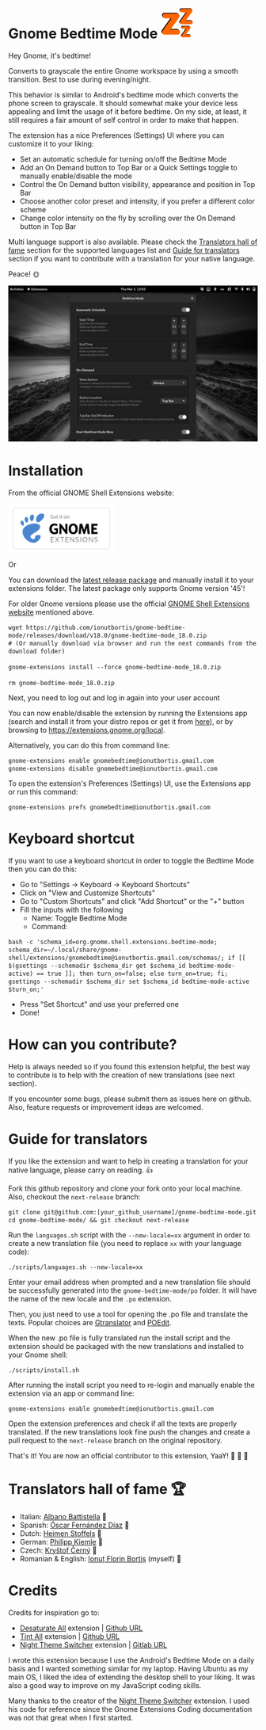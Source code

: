 # Gnome Bedtime Mode ![](./extras/images/bedtime-mode-icon.svg)

Hey Gnome, it's bedtime!

Converts to grayscale the entire Gnome workspace by using a smooth transition. Best to use during evening/night.

This behavior is similar to Android's bedtime mode which converts the phone screen to grayscale. It should somewhat make your device less appealing and limit the usage of it before bedtime. On my side, at least, it still requires a fair amount of self control in order to make that happen.

The extension has a nice Preferences (Settings) UI where you can customize it to your liking:

- Set an automatic schedule for turning on/off the Bedtime Mode
- Add an On Demand button to Top Bar or a Quick Settings toggle to manually enable/disable the mode
- Control the On Demand button visibility, appearance and position in Top Bar
- Choose another color preset and intensity, if you prefer a different color scheme
- Change color intensity on the fly by scrolling over the On Demand button in Top Bar

Multi language support is also available. Please check the [Translators hall of fame](#translators) section for the supported languages list and [Guide for translators](#guide-for-translators) section if you want to contribute with a translation for your native language.

Peace! :sun_with_face:

![](./extras/images/screenshot.png)

# Installation

From the official GNOME Shell Extensions website:

[ego]: https://extensions.gnome.org/extension/4012/bedtime-mode/

[<img src="https://raw.githubusercontent.com/andyholmes/gnome-shell-extensions-badge/master/get-it-on-ego.svg?sanitize=true" alt="Get it on GNOME Extensions" height="100" align="middle">][ego]

Or

[latest]: https://github.com/ionutbortis/gnome-bedtime-mode/releases/download/v18.0/gnome-bedtime-mode_18.0.zip

You can download the [latest release package][latest] and manually install it to your extensions folder. The latest package only supports Gnome version '45'!

For older Gnome versions please use the official [GNOME Shell Extensions website][ego] mentioned above.

```
wget https://github.com/ionutbortis/gnome-bedtime-mode/releases/download/v18.0/gnome-bedtime-mode_18.0.zip
# (Or manually download via browser and run the next commands from the download folder)

gnome-extensions install --force gnome-bedtime-mode_18.0.zip

rm gnome-bedtime-mode_18.0.zip
```

Next, you need to log out and log in again into your user account

You can now enable/disable the extension by running the Extensions app (search and install it from your distro repos or get it from [here](https://flathub.org/apps/details/org.gnome.Extensions)), or by
browsing to https://extensions.gnome.org/local.

Alternatively, you can do this from command line:

```
gnome-extensions enable gnomebedtime@ionutbortis.gmail.com
gnome-extensions disable gnomebedtime@ionutbortis.gmail.com
```

To open the extension's Preferences (Settings) UI, use the Extensions app or run this command:

```
gnome-extensions prefs gnomebedtime@ionutbortis.gmail.com
```

# Keyboard shortcut

If you want to use a keyboard shortcut in order to toggle the Bedtime Mode then you can do this:

- Go to "Settings -> Keyboard -> Keyboard Shortcuts"
- Click on "View and Customize Shortcuts"
- Go to "Custom Shortcuts" and click "Add Shortcut" or the "+" button
- Fill the inputs with the following
  - Name: Toggle Bedtime Mode
  - Command:

```
bash -c 'schema_id=org.gnome.shell.extensions.bedtime-mode; schema_dir=~/.local/share/gnome-shell/extensions/gnomebedtime@ionutbortis.gmail.com/schemas/; if [[ $(gsettings --schemadir $schema_dir get $schema_id bedtime-mode-active) == true ]]; then turn_on=false; else turn_on=true; fi; gsettings --schemadir $schema_dir set $schema_id bedtime-mode-active $turn_on;'
```

- Press "Set Shortcut" and use your preferred one
- Done!

# How can you contribute?

Help is always needed so if you found this extension helpful, the best way to contribute is to help with the creation of new translations (see next section).

If you encounter some bugs, please submit them as issues here on github. Also, feature requests or improvement ideas are welcomed.

# Guide for translators

If you like the extension and want to help in creating a translation for your native language, please carry on reading. :thumbsup:

Fork this github repository and clone your fork onto your local machine. Also, checkout the `next-release` branch:

```
git clone git@github.com:[your_github_username]/gnome-bedtime-mode.git
cd gnome-bedtime-mode/ && git checkout next-release
```

Run the `languages.sh` script with the `--new-locale=xx` argument in order to create a new translation file (you need to replace `xx` with your language code):

```
./scripts/languages.sh --new-locale=xx
```

Enter your email address when prompted and a new translation file should be successfully generated into the `gnome-bedtime-mode/po` folder. It will have the name of the new locale and the `.po` extension.

Then, you just need to use a tool for opening the .po file and translate the texts. Popular choices are [ Gtranslator](https://flathub.org/apps/details/org.gnome.Gtranslator) and [POEdit](https://flathub.org/apps/details/net.poedit.Poedit).

When the new .po file is fully translated run the install script and the extension should be packaged with the new translations and installed to your Gnome shell:

```
./scripts/install.sh
```

After running the install script you need to re-login and manually enable the extension via an app or command line:

```
gnome-extensions enable gnomebedtime@ionutbortis.gmail.com
```

Open the extension preferences and check if all the texts are properly translated. If the new translations look fine push the changes and create a pull request to the `next-release` branch on the original repository.

That's it! You are now an official contributor to this extension, YaaY! :partying_face: :tada: :pray:

<a name="translators">

# Translators hall of fame :trophy:

- Italian: [Albano Battistella](https://github.com/albanobattistella) :medal_sports:
- Spanish: [Óscar Fernández Díaz](https://github.com/oscfdezdz) :medal_sports:
- Dutch: [Heimen Stoffels](https://github.com/Vistaus) :medal_sports:
- German: [Philipp Kiemle](https://github.com/daPhipz) :medal_sports:
- Czech: [Kryštof Černý](https://github.com/cewbdex) :medal_sports:
- Romanian & English: [Ionuț Florin Bortiș](https://github.com/ionutbortis) (myself) :medal_sports:

# Credits

Credits for inspiration go to:

- [Desaturate All](https://extensions.gnome.org/extension/1102/desaturate-all/) extension | [Github URL](https://github.com/laerne/desaturate_all)
- [Tint All](https://extensions.gnome.org/extension/1471/tint-all/) extension | [Github URL](https://github.com/amarovita/tint-all)
- [Night Theme Switcher](https://extensions.gnome.org/extension/2236/night-theme-switcher/) extension | [Gitlab URL](https://gitlab.com/rmnvgr/nightthemeswitcher-gnome-shell-extension/)

I wrote this extension because I use the Android's Bedtime Mode on a daily basis and I wanted something similar for my laptop. Having Ubuntu as my main OS, I liked the idea of extending the desktop shell to your liking. It was also a good way to improve on my JavaScript coding skills.

Many thanks to the creator of the [Night Theme Switcher](https://gitlab.com/rmnvgr/nightthemeswitcher-gnome-shell-extension/) extension. I used his code for reference since the Gnome Extensions Coding documentation was not that great when I first started.
